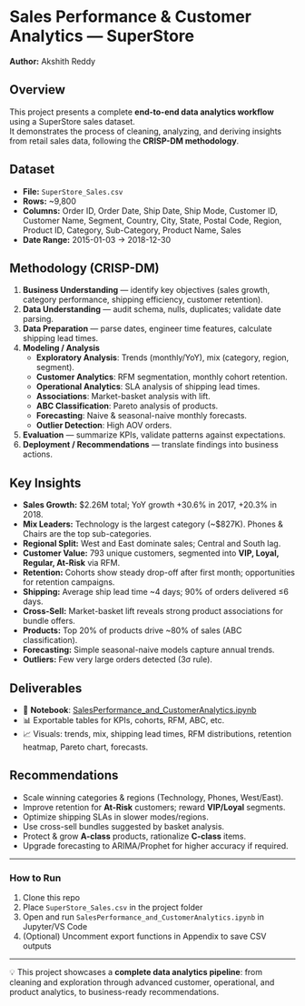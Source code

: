# Sales Performance & Customer Analytics — SuperStore

**Author:** Akshith Reddy  

## Overview
This project presents a complete **end-to-end data analytics workflow** using a SuperStore sales dataset.  
It demonstrates the process of cleaning, analyzing, and deriving insights from retail sales data, following the **CRISP-DM methodology**.

## Dataset
- **File:** `SuperStore_Sales.csv`  
- **Rows:** ~9,800  
- **Columns:** Order ID, Order Date, Ship Date, Ship Mode, Customer ID, Customer Name, Segment, Country, City, State, Postal Code, Region, Product ID, Category, Sub-Category, Product Name, Sales  
- **Date Range:** 2015-01-03 → 2018-12-30  

## Methodology (CRISP-DM)
1. **Business Understanding** — identify key objectives (sales growth, category performance, shipping efficiency, customer retention).  
2. **Data Understanding** — audit schema, nulls, duplicates; validate date parsing.  
3. **Data Preparation** — parse dates, engineer time features, calculate shipping lead times.  
4. **Modeling / Analysis**  
   - **Exploratory Analysis**: Trends (monthly/YoY), mix (category, region, segment).  
   - **Customer Analytics**: RFM segmentation, monthly cohort retention.  
   - **Operational Analytics**: SLA analysis of shipping lead times.  
   - **Associations**: Market-basket analysis with lift.  
   - **ABC Classification**: Pareto analysis of products.  
   - **Forecasting**: Naive & seasonal-naive monthly forecasts.  
   - **Outlier Detection**: High AOV orders.  
5. **Evaluation** — summarize KPIs, validate patterns against expectations.  
6. **Deployment / Recommendations** — translate findings into business actions.

## Key Insights
- **Sales Growth:** $2.26M total; YoY growth +30.6% in 2017, +20.3% in 2018.  
- **Mix Leaders:** Technology is the largest category (~$827K). Phones & Chairs are the top sub-categories.  
- **Regional Split:** West and East dominate sales; Central and South lag.  
- **Customer Value:** 793 unique customers, segmented into **VIP, Loyal, Regular, At-Risk** via RFM.  
- **Retention:** Cohorts show steady drop-off after first month; opportunities for retention campaigns.  
- **Shipping:** Average ship lead time ~4 days; 90% of orders delivered ≤6 days.  
- **Cross-Sell:** Market-basket lift reveals strong product associations for bundle offers.  
- **Products:** Top 20% of products drive ~80% of sales (ABC classification).  
- **Forecasting:** Simple seasonal-naive models capture annual trends.  
- **Outliers:** Few very large orders detected (3σ rule).

## Deliverables
- 📓 **Notebook**: [SalesPerformance_and_CustomerAnalytics.ipynb](./SalesPerformance_and_CustomerAnalytics.ipynb)  
- 📊 Exportable tables for KPIs, cohorts, RFM, ABC, etc.  
- 📈 Visuals: trends, mix, shipping lead times, RFM distributions, retention heatmap, Pareto chart, forecasts.

## Recommendations
- Scale winning categories & regions (Technology, Phones, West/East).  
- Improve retention for **At-Risk** customers; reward **VIP/Loyal** segments.  
- Optimize shipping SLAs in slower modes/regions.  
- Use cross-sell bundles suggested by basket analysis.  
- Protect & grow **A-class** products, rationalize **C-class** items.  
- Upgrade forecasting to ARIMA/Prophet for higher accuracy if required.

---

### How to Run
1. Clone this repo  
2. Place `SuperStore_Sales.csv` in the project folder  
3. Open and run `SalesPerformance_and_CustomerAnalytics.ipynb` in Jupyter/VS Code  
4. (Optional) Uncomment export functions in Appendix to save CSV outputs  

---

💡 This project showcases a **complete data analytics pipeline**: from cleaning and exploration through advanced customer, operational, and product analytics, to business-ready recommendations.
